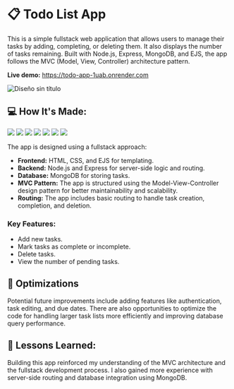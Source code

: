 # 📋  Todo List App

This is a simple fullstack web application that allows users to manage their tasks by adding, completing, or deleting them. It also displays the number of tasks remaining. Built with Node.js, Express, MongoDB, and EJS, the app follows the MVC (Model, View, Controller) architecture pattern.

**Live demo:** <a href="https://todo-app-1uab.onrender.com">https://todo-app-1uab.onrender.com</a>

![Diseño sin título](https://github.com/user-attachments/assets/df2ebf4e-2839-4912-bfba-ac179032629c)

## 💻  How It's Made:

<img src="https://img.shields.io/badge/HTML5-E34F26?style=for-the-badge&logo=html5&logoColor=white" /> <img src="https://img.shields.io/badge/CSS3-1572B6?style=for-the-badge&logo=css3&logoColor=white" /> <img src="https://img.shields.io/badge/JavaScript-323330?style=for-the-badge&logo=javascript&logoColor=F7DF1E" /> <img src="https://img.shields.io/badge/Node%20js-339933?style=for-the-badge&logo=nodedotjs&logoColor=white" /> <img src="https://img.shields.io/badge/Express%20js-000000?style=for-the-badge&logo=express&logoColor=white" /> <img src="https://img.shields.io/badge/MongoDB-4EA94B?style=for-the-badge&logo=mongodb&logoColor=white" /> <img src="https://img.shields.io/badge/ejs-%23B4CA65.svg?style=for-the-badge&logo=ejs&logoColor=white" />

The app is designed using a fullstack approach:

- **Frontend:** HTML, CSS, and EJS for templating.
- **Backend:** Node.js and Express for server-side logic and routing.
- **Database:** MongoDB for storing tasks.
- **MVC Pattern:** The app is structured using the Model-View-Controller design pattern for better maintainability and scalability.
- **Routing:** The app includes basic routing to handle task creation, completion, and deletion.

### Key Features:
- Add new tasks.
- Mark tasks as complete or incomplete.
- Delete tasks.
- View the number of pending tasks.

## 🔧  Optimizations

Potential future improvements include adding features like authentication, task editing, and due dates. There are also opportunities to optimize the code for handling larger task lists more efficiently and improving database query performance.

## 🧠  Lessons Learned:

Building this app reinforced my understanding of the MVC architecture and the fullstack development process. I also gained more experience with server-side routing and database integration using MongoDB.



